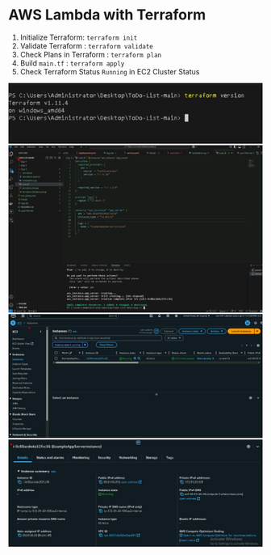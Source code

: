 # AWS Lambda with Terraform

1. Initialize Terraform:   `terraform init`
2. Validate Terraform  :   `terraform validate`
3. Check Plans in Terraform :   `terraform plan`
4. Build `main.tf` :   `terraform apply`
5. Check Terraform Status `Running` in EC2 Cluster Status

   
![Image Alt](https://github.com/VarshithRao/Docker-Kurbernetes/blob/b178bf628960f997bce8f0367f27b923b5a951ed/Day-4/Screenshot-2025-04-13-000022.png)
![Image Alt](https://github.com/VarshithRao/Docker-Kurbernetes/blob/b178bf628960f997bce8f0367f27b923b5a951ed/Day-4/Screenshot-2025-04-14-143644.png)
![Image Alt](https://github.com/VarshithRao/Docker-Kurbernetes/blob/b178bf628960f997bce8f0367f27b923b5a951ed/Day-4/Screenshot-2025-04-14-144727.png)
![Image Alt](https://github.com/VarshithRao/Docker-Kurbernetes/blob/b178bf628960f997bce8f0367f27b923b5a951ed/Day-4/Screenshot-2025-04-14-145140.png)
